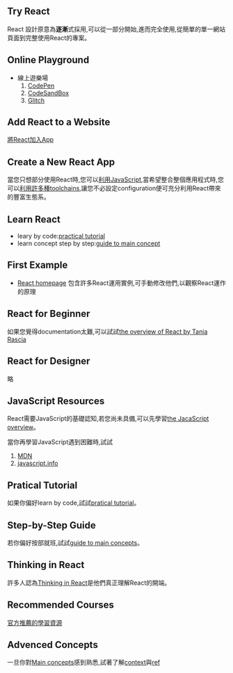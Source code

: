 ## Try React
React 設計原意為**逐漸**式採用,可以從一部分開始,進而完全使用,從簡單的單一網站頁面到完整使用React的專案。

## Online Playground
- 線上遊樂場
  1. [CodePen](https://codepen.io/pen?&editable=true&editors=0010)
  2. [CodeSandBox](https://codesandbox.io/s/new)
  3. [Glitch](https://glitch.com/edit/#!/military-ceder)

## Add React to a Website
[將React加入App](https://reactjs.org/docs/add-react-to-a-website.html)

## Create a New React App
當您只想部分使用React時,您可以[利用JavaScript](https://reactjs.org/docs/add-react-to-a-website.html),當希望整合整個應用程式時,您可以[利用許多種toolchains](https://reactjs.org/docs/create-a-new-react-app.html),讓您不必設定configuration便可充分利用React帶來的豐富生態系。

## Learn React
- leary by code:[practical tutorial](https://reactjs.org/tutorial/tutorial.html)
- learn concept step by step:[guide to main concept](https://reactjs.org/docs/hello-world.html)

## First Example
- [React homepage](https://reactjs.org/)
包含許多React運用實例,可手動修改他們,以觀察React運作的原理

## React for Beginner
如果您覺得documentation太難,可以試試[the overview of React by Tania Rascia](https://www.taniarascia.com/getting-started-with-react/)

## React for Designer
略

## JavaScript Resources
React需要JavaScript的基礎認知,若您尚未具備,可以先學習[the JacaScript overview](https://developer.mozilla.org/en-US/docs/Web/JavaScript/A_re-introduction_to_JavaScript)。

當你再學習JavaScript遇到困難時,試試
1. [MDN](https://developer.mozilla.org/en-US/docs/Web/JavaScript)
2. [javascript.info](https://javascript.info/)

## Pratical Tutorial
如果你偏好learn by code,試試[pratical tutorial](https://reactjs.org/tutorial/tutorial.html)。

## Step-by-Step Guide
若你偏好按部就班,試試[guide to main concepts](https://reactjs.org/docs/hello-world.html)。

## Thinking in React
許多人認為[Thinking in React](https://reactjs.org/docs/thinking-in-react.html)是他們真正理解React的開端。

## Recommended Courses
[官方推薦的學習資源](https://reactjs.org/community/courses.html)

## Advenced Concepts
一旦你對[Main concepts](https://reactjs.org/docs/hello-world.html)感到熟悉,試著了解[context]()與[ref]()